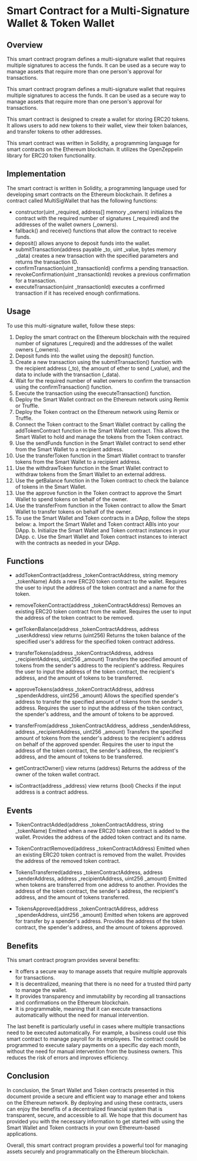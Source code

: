# Smart Contract for a Multi-Signature Wallet & Token Wallet
## Overview
This smart contract program defines a multi-signature wallet that requires multiple signatures to access the funds. It can be used as a secure way to manage assets that require more than one person's approval for transactions.

This smart contract program defines a multi-signature wallet that requires multiple signatures to access the funds. It can be used as a secure way to manage assets that require more than one person's approval for transactions.

This smart contract is designed to create a wallet for storing ERC20 tokens. It allows users to add new tokens to their wallet, view their token balances, and transfer tokens to other addresses.

This smart contract was written in Solidity, a programming language for smart contracts on the Ethereum blockchain. It utilizes the OpenZeppelin library for ERC20 token functionality.

## Implementation
The smart contract is written in Solidity, a programming language used for developing smart contracts on the Ethereum blockchain. It defines a contract called MultiSigWallet that has the following functions:

* constructor(uint _required, address[] memory _owners) initializes the contract with the required number of signatures (_required) and the addresses of the wallet owners (_owners).
* fallback() and receive() functions that allow the contract to receive funds.
* deposit() allows anyone to deposit funds into the wallet.
* submitTransaction(address payable _to, uint _value, bytes memory _data) creates a new transaction with the specified parameters and returns the transaction ID.
* confirmTransaction(uint _transactionId) confirms a pending transaction.
* revokeConfirmation(uint _transactionId) revokes a previous confirmation for a transaction.
* executeTransaction(uint _transactionId) executes a confirmed transaction if it has received enough confirmations.

## Usage
To use this multi-signature wallet, follow these steps:

1. Deploy the smart contract on the Ethereum blockchain with the required number of signatures (_required) and the addresses of the wallet owners (_owners).
2. Deposit funds into the wallet using the deposit() function.
3. Create a new transaction using the submitTransaction() function with the recipient address (_to), the amount of ether to send (_value), and the data to include with the transaction (_data).
4. Wait for the required number of wallet owners to confirm the transaction using the confirmTransaction() function.
5. Execute the transaction using the executeTransaction() function.
6. Deploy the Smart Wallet contract on the Ethereum network using Remix or Truffle.
7. Deploy the Token contract on the Ethereum network using Remix or Truffle.
8. Connect the Token contract to the Smart Wallet contract by calling the addTokenContract function in the Smart Wallet contract. This allows the Smart Wallet to hold and manage the tokens from the Token contract.
9. Use the sendFunds function in the Smart Wallet contract to send ether from the Smart Wallet to a recipient address.
10. Use the transferToken function in the Smart Wallet contract to transfer tokens from the Smart Wallet to a recipient address.
11. Use the withdrawToken function in the Smart Wallet contract to withdraw tokens from the Smart Wallet to an external address.
12. Use the getBalance function in the Token contract to check the balance of tokens in the Smart Wallet.
13. Use the approve function in the Token contract to approve the Smart Wallet to spend tokens on behalf of the owner.
14. Use the transferFrom function in the Token contract to allow the Smart Wallet to transfer tokens on behalf of the owner.
15. To use the Smart Wallet and Token contracts in a DApp, follow the steps below:
    a. Import the Smart Wallet and Token contract ABIs into your DApp.
    b. Initialize the Smart Wallet and Token contract instances in your DApp.
    c. Use the Smart Wallet and Token contract instances to interact with the contracts as needed in your DApp.

## Functions
* addTokenContract(address _tokenContractAddress, string memory _tokenName)
Adds a new ERC20 token contract to the wallet. Requires the user to input the address of the token contract and a name for the token.

* removeTokenContract(address _tokenContractAddress)
Removes an existing ERC20 token contract from the wallet. Requires the user to input the address of the token contract to be removed.

* getTokenBalance(address _tokenContractAddress, address _userAddress) view returns (uint256)
Returns the token balance of the specified user's address for the specified token contract address.

* transferTokens(address _tokenContractAddress, address _recipientAddress, uint256 _amount)
Transfers the specified amount of tokens from the sender's address to the recipient's address. Requires the user to input the address of the token contract, the recipient's address, and the amount of tokens to be transferred.

* approveTokens(address _tokenContractAddress, address _spenderAddress, uint256 _amount)
Allows the specified spender's address to transfer the specified amount of tokens from the sender's address. Requires the user to input the address of the token contract, the spender's address, and the amount of tokens to be approved.

* transferFrom(address _tokenContractAddress, address _senderAddress, address _recipientAddress, uint256 _amount)
Transfers the specified amount of tokens from the sender's address to the recipient's address on behalf of the approved spender. Requires the user to input the address of the token contract, the sender's address, the recipient's address, and the amount of tokens to be transferred.

* getContractOwner() view returns (address)
Returns the address of the owner of the token wallet contract.

* isContract(address _address) view returns (bool)
Checks if the input address is a contract address.

## Events
* TokenContractAdded(address _tokenContractAddress, string _tokenName)
Emitted when a new ERC20 token contract is added to the wallet. Provides the address of the added token contract and its name.

* TokenContractRemoved(address _tokenContractAddress)
Emitted when an existing ERC20 token contract is removed from the wallet. Provides the address of the removed token contract.

* TokensTransferred(address _tokenContractAddress, address _senderAddress, address _recipientAddress, uint256 _amount)
Emitted when tokens are transferred from one address to another. Provides the address of the token contract, the sender's address, the recipient's address, and the amount of tokens transferred.

* TokensApproved(address _tokenContractAddress, address _spenderAddress, uint256 _amount)
Emitted when tokens are approved for transfer by a spender's address. Provides the address of the token contract, the spender's address, and the amount of tokens approved.

## Benefits
This smart contract program provides several benefits:

* It offers a secure way to manage assets that require multiple approvals for transactions.
* It is decentralized, meaning that there is no need for a trusted third party to manage the wallet.
* It provides transparency and immutability by recording all transactions and confirmations on the Ethereum blockchain.
* It is programmable, meaning that it can execute transactions automatically without the need for manual intervention.

The last benefit is particularly useful in cases where multiple transactions need to be executed automatically. For example, a business could use this smart contract to manage payroll for its employees. The contract could be programmed to execute salary payments on a specific day each month, without the need for manual intervention from the business owners. This reduces the risk of errors and improves efficiency.

## Conclusion
In conclusion, the Smart Wallet and Token contracts presented in this document provide a secure and efficient way to manage ether and tokens on the Ethereum network. By deploying and using these contracts, users can enjoy the benefits of a decentralized financial system that is transparent, secure, and accessible to all. We hope that this document has provided you with the necessary information to get started with using the Smart Wallet and Token contracts in your own Ethereum-based applications.

Overall, this smart contract program provides a powerful tool for managing assets securely and programmatically on the Ethereum blockchain.

